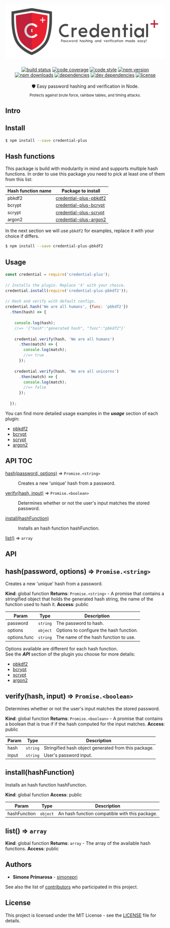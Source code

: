 <h1 align="center">
  <img src="./media/credential-plus.png" alt="credential-plus" />
</h1>
<div align="center">
  <a href="https://travis-ci.org/simonepri/credential-plus"> <img src="https://travis-ci.org/simonepri/credential-plus.svg?branch=master" alt="build status"></a>
  <a href="https://codecov.io/gh/simonepri/credential-plus"><img src="https://img.shields.io/codecov/c/github/simonepri/credential-plus/master.svg" alt="code coverage" /></a>
  <a href="https://github.com/sindresorhus/xo"><img src="https://img.shields.io/badge/code_style-XO-5ed9c7.svg" alt="code style" /></a>
  <a href="https://www.npmjs.com/package/credential-plus"><img src="https://img.shields.io/npm/v/credential-plus.svg" alt="npm version" /></a>
  <a href="https://www.npmjs.com/package/credential-plus"><img src="https://img.shields.io/npm/dm/credential-plus.svg" alt="npm downloads" /></a>
  <a href="https://david-dm.org/simonepri/credential-plus"><img src="https://david-dm.org/simonepri/credential-plus.svg" alt="dependencies" /></a>
  <a href="https://david-dm.org/simonepri/credential-plus#info=devDependencies"><img src="https://david-dm.org/simonepri/credential-plus/dev-status.svg" alt="dev dependencies" /></a>
  <a href="LICENSE"><img src="https://img.shields.io/github/license/simonepri/credential-plus.svg" alt="license" /></a>
</div>
<br />
<div align="center">
  🛡 Easy password hashing and verification in Node.
</div>
<div align="center">
  <sub>
    Protects against brute force, rainbow tables, and timing attacks.
  </sub>
</div>

## Intro


## Install

```bash
$ npm install --save credential-plus
```

## Hash functions
This package is build with modularity in mind and supports multiple hash functions.
In order to use this package you need to pick at least one of them from this list:

Hash function name | Package to install
-------------------|-------------------
pbkdf2 | [credential-plus-pbkdf2](https://github.com/simonepri/credential-plus-pbkdf2)
bcrypt | [credential-plus-bcrypt](https://github.com/simonepri/credential-plus-bcrypt)
scrypt |  [credential-plus-scrypt](https://github.com/simonepri/credential-plus-scrypt)
argon2 |  [credential-plus-argon2](https://github.com/simonepri/credential-plus-argon2)

In the next section we will use `pbkdf2` for examples, replace it with your choice if differs.

```bash
$ npm install --save credential-plus-pbkdf2
```

## Usage
```js
const credential = require('credential-plus');

// Installs the plugin. Replace 'X' with your choice.
credential.install(require('credential-plus-pbkdf2'));

// Hash and verify with default configs.
credential.hash('We are all humans', {func: 'pbkdf2'})
  .then(hash) => {

    console.log(hash);
    //=> '{"hash":"generated hash", "func":"pbkdf2"}'

    credential.verify(hash, 'We are all humans')
      .then(match) => {
        console.log(match);
        //=> true
      });

    credential.verify(hash, 'We are all unicorns')
      .then(match) => {
        console.log(match);
        //=> false
      });

  });
```

You can find more detailed usage examples in the ***usage*** section of each plugin:

* [pbkdf2](https://github.com/simonepri/credential-plus-pbkdf2#usage)
* [bcrypt](https://github.com/simonepri/credential-plus-bcrypt#usage)
* [scrypt](https://github.com/simonepri/credential-plus-scrypt#usage)
* [argon2](https://github.com/simonepri/credential-plus-argon2#usage)

## API TOC

<dl>
<dt><a href="#hash">hash(password, options)</a> ⇒ <code>Promise.&lt;string&gt;</code></dt>
<dd><p>Creates a new &#39;unique&#39; hash from a password.</p>
</dd>
<dt><a href="#verify">verify(hash, input)</a> ⇒ <code>Promise.&lt;boolean&gt;</code></dt>
<dd><p>Determines whether or not the user&#39;s input matches the stored password.</p>
</dd>
<dt><a href="#install">install(hashFunction)</a></dt>
<dd><p>Installs an hash function hashFunction.</p>
</dd>
<dt><a href="#list">list()</a> ⇒ <code>array</code></dt>
<dd></dd>
</dl>

## API

<a name="hash"></a>

## hash(password, options) ⇒ <code>Promise.&lt;string&gt;</code>
Creates a new 'unique' hash from a password.

**Kind**: global function
**Returns**: <code>Promise.&lt;string&gt;</code> - A promise that contains a stringified object
 that holds the generated hash string, the name of the function used to hash
 it.
**Access**: public

| Param | Type | Description |
| --- | --- | --- |
| password | <code>string</code> | The password to hash. |
| options | <code>object</code> | Options to configure the hash function. |
| options.func | <code>string</code> | The name of the hash function to use. |

Options available are different for each hash function.<br>
See the ***API*** section of the plugin you choose for more details:

* [pbkdf2](https://github.com/simonepri/credential-plus-pbkdf2#options)
* [bcrypt](https://github.com/simonepri/credential-plus-bcrypt#options)
* [scrypt](https://github.com/simonepri/credential-plus-scrypt#options)
* [argon2](https://github.com/simonepri/credential-plus-argon2#options)

<a name="verify"></a>

## verify(hash, input) ⇒ <code>Promise.&lt;boolean&gt;</code>
Determines whether or not the user's input matches the stored password.

**Kind**: global function
**Returns**: <code>Promise.&lt;boolean&gt;</code> - A promise that contains a boolean that is true if
  if the hash computed for the input matches.
**Access**: public

| Param | Type | Description |
| --- | --- | --- |
| hash | <code>string</code> | Stringified hash object generated from this package. |
| input | <code>string</code> | User's password input. |

<a name="install"></a>

## install(hashFunction)
Installs an hash function hashFunction.

**Kind**: global function
**Access**: public

| Param | Type | Description |
| --- | --- | --- |
| hashFunction | <code>object</code> | An hash function compatible with this package. |

<a name="list"></a>

## list() ⇒ <code>array</code>
**Kind**: global function
**Returns**: <code>array</code> - The array of the available hash functions.
**Access**: public

## Authors
* **Simone Primarosa** - [simonepri](https://github.com/simonepri)

See also the list of [contributors](https://github.com/simonepri/credential-plus/contributors) who participated in this project.

## License
This project is licensed under the MIT License - see the [LICENSE](LICENSE) file for details.
